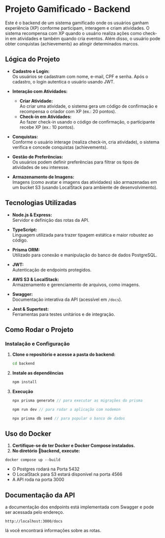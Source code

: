 # Projeto Gamificado - Backend

Este é o backend de um sistema gamificado onde os usuários ganham experiência (XP) conforme participam, interagem e criam atividades. O sistema recompensa com XP quando o usuário realiza ações como check-in em atividades e também quando cria eventos. Além disso, o usuário pode obter conquistas (achievements) ao atingir determinados marcos.

## Lógica do Projeto

- **Cadastro e Login:**  
  Os usuários se cadastram com nome, e-mail, CPF e senha. Após o cadastro, o login autentica o usuário usando JWT.
- **Interação com Atividades:**

  - **Criar Atividade:**  
    Ao criar uma atividade, o sistema gera um código de confirmação e recompensa o criador com XP (ex.: 20 pontos).
  - **Check-in em Atividades:**  
    Ao fazer check-in usando o código de confirmação, o participante recebe XP (ex.: 10 pontos).

- **Conquistas:**  
  Conforme o usuário interage (realiza check-in, cria atividade), o sistema verifica e concede conquistas (achievements).

- **Gestão de Preferências:**  
  Os usuários podem definir preferências para filtrar os tipos de atividades de seu interesse.

- **Armazenamento de Imagens:**  
  Imagens (como avatar e imagens das atividades) são armazenadas em um bucket S3 (usando LocalStack para ambiente de desenvolvimento).

## Tecnologias Utilizadas

- **Node.js & Express:**  
  Servidor e definição das rotas da API.

- **TypeScript:**  
  Linguagem utilizada para trazer tipagem estática e maior robustez ao código.

- **Prisma ORM:**  
  Utilizado para conexão e manipulação do banco de dados PostgreSQL.

- **JWT:**  
  Autenticação de endpoints protegidos.

- **AWS S3 & LocalStack:**  
  Armazenamento e gerenciamento de arquivos, como imagens.

- **Swagger:**  
  Documentação interativa da API (acessível em `/docs`).

- **Jest & Supertest:**  
  Ferramentas para testes unitários e de integração.

## Como Rodar o Projeto

### Instalação e Configuração

1. **Clone o repositório e acesse a pasta do backend:**

   ```bash
   cd backend
   ```

2. **Instale as dependências**
   ```ts
   npm install 
   ```
3. **Execução**
   ```js
   npx prisma generate // para executar as migrações do prisma
   ```

   ```js
   npm run dev // para rodar a aplicação com nodemon
   ```

   ```js
   npx prisma db seed // para popular o banco de dados
   ```
   
## Uso do Docker

1. **Certifique-se de ter Docker e Docker Compose instalados.**
2. **No diretório 📁backend, execute:**

```
docker compose up --build
```

- O Postgres rodará na Porta 5432
- O LocalStack para S3 estará disponível na porta 4566
- A API roda na porta 3000

## Documentação da API

a documentação dos endpoints está implementada com Swagger e pode ser acessada pelo endereço.

```
http://localhost:3000/docs
```

lá você encontrará informações sobre as rotas.
